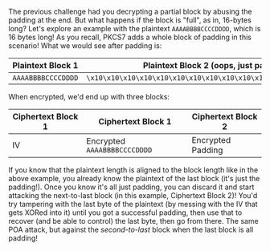 The previous challenge had you decrypting a partial block by abusing the padding at the end.
But what happens if the block is "full", as in, 16-bytes long?
Let's explore an example with the plaintext `AAAABBBBCCCCDDDD`, which is 16 bytes long!
As you recall, PKCS7 adds a whole block of padding in this scenario!
What we would see after padding is:

| Plaintext Block 1  | Plaintext Block 2 (oops, just padding!)                            |
|--------------------|--------------------------------------------------------------------|
| `AAAABBBBCCCCDDDD` | `\x10\x10\x10\x10\x10\x10\x10\x10\x10\x10\x10\x10\x10\x10\x10\x10` |

When encrypted, we'd end up with three blocks:

| Ciphertext Block 1 | Ciphertext Block 1 | Ciphertext Block 2 |
|--------------------|--------------------|--------------------|
| IV | Encrypted `AAAABBBBCCCCDDDD` | Encrypted Padding |

If you know that the plaintext length is aligned to the block length like in the above example, you already know the plaintext of the last block (it's just the padding!).
Once you know it's all just padding, you can discard it and start attacking the next-to-last block (in this example, Ciphertext Block 2)!
You'd try tampering with the last byte of the plaintext (by messing with the IV that gets XORed into it) until you got a successful padding, then use that to recover (and be able to control) the last byte, then go from there.
The same POA attack, but against the _second-to-last_ block when the last block is all padding!
